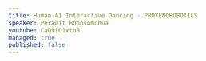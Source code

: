 ```yaml
---
title: Human-AI Interactive Dancing · PROXENOROBOTICS
speaker: Perawit Boonsomchua
youtube: CaQ9fO1xto8
managed: true
published: false
---
```

